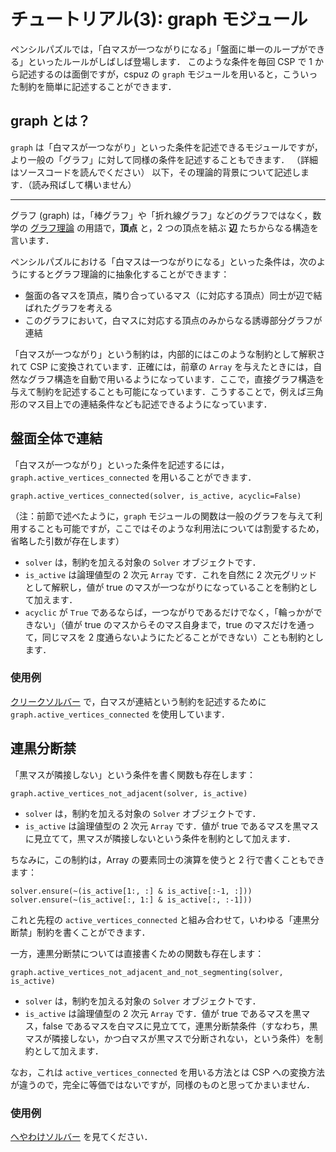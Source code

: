# チュートリアル(3): graph モジュール

ペンシルパズルでは，「白マスが一つながりになる」「盤面に単一のループができる」といったルールがしばしば登場します．
このような条件を毎回 CSP で 1 から記述するのは面倒ですが，cspuz の `graph` モジュールを用いると，こういった制約を簡単に記述することができます．

## graph とは？

`graph` は「白マスが一つながり」といった条件を記述できるモジュールですが，より一般の「グラフ」に対して同様の条件を記述することもできます．
（詳細はソースコードを読んでください）
以下，その理論的背景について記述します．（読み飛ばして構いません）

---

グラフ (graph) は，「棒グラフ」や「折れ線グラフ」などのグラフではなく，数学の [グラフ理論](https://ja.wikipedia.org/wiki/%E3%82%B0%E3%83%A9%E3%83%95%E7%90%86%E8%AB%96) の用語で，**頂点** と，2 つの頂点を結ぶ **辺** たちからなる構造を言います．

ペンシルパズルにおける「白マスは一つながりになる」といった条件は，次のようにするとグラフ理論的に抽象化することができます：

- 盤面の各マスを頂点，隣り合っているマス（に対応する頂点）同士が辺で結ばれたグラフを考える
- このグラフにおいて，白マスに対応する頂点のみからなる誘導部分グラフが連結

「白マスが一つながり」という制約は，内部的にはこのような制約として解釈されて CSP に変換されています．正確には，前章の `Array` を与えたときには，自然なグラフ構造を自動で用いるようになっています．ここで，直接グラフ構造を与えて制約を記述することも可能になっています．こうすることで，例えば三角形のマス目上での連結条件なども記述できるようになっています．

## 盤面全体で連結

「白マスが一つながり」といった条件を記述するには，`graph.active_vertices_connected` を用いることができます．

```
graph.active_vertices_connected(solver, is_active, acyclic=False)
```

（注：前節で述べたように，`graph` モジュールの関数は一般のグラフを与えて利用することも可能ですが，ここではそのような利用法については割愛するため，省略した引数が存在します）

- `solver` は，制約を加える対象の `Solver` オブジェクトです．
- `is_active` は論理値型の 2 次元 `Array` です．これを自然に 2 次元グリッドとして解釈し，値が true のマスが一つながりになっていることを制約として加えます．
- `acyclic` が `True` であるならば，一つながりであるだけでなく，「輪っかができない」（値が true のマスからそのマス自身まで，true のマスだけを通って，同じマスを 2 度通らないようにたどることができない）ことも制約とします．

### 使用例

[クリークソルバー](../../cspuz/puzzle/creek.py) で，白マスが連結という制約を記述するために `graph.active_vertices_connected` を使用しています．

## 連黒分断禁

「黒マスが隣接しない」という条件を書く関数も存在します：

```
graph.active_vertices_not_adjacent(solver, is_active)
```

- `solver` は，制約を加える対象の `Solver` オブジェクトです．
- `is_active` は論理値型の 2 次元 `Array` です．値が true であるマスを黒マスに見立てて，黒マスが隣接しないという条件を制約として加えます．

ちなみに，この制約は，Array の要素同士の演算を使うと 2 行で書くこともできます：
```
solver.ensure(~(is_active[1:, :] & is_active[:-1, :]))
solver.ensure(~(is_active[:, 1:] & is_active[:, :-1]))
```

これと先程の `active_vertices_connected` と組み合わせて，いわゆる「連黒分断禁」制約を書くことができます．

一方，連黒分断禁については直接書くための関数も存在します：

```
graph.active_vertices_not_adjacent_and_not_segmenting(solver, is_active)
```

- `solver` は，制約を加える対象の `Solver` オブジェクトです．
- `is_active` は論理値型の 2 次元 `Array` です．値が true であるマスを黒マス，false であるマスを白マスに見立てて，連黒分断禁条件（すなわち，黒マスが隣接しない，かつ白マスが黒マスで分断されない，という条件）を制約として加えます．

なお，これは `active_vertices_connected` を用いる方法とは CSP への変換方法が違うので，完全に等価ではないですが，同様のものと思ってかまいません．

### 使用例

[へやわけソルバー](../../cspuz/puzzle/heyawake.py) を見てください．
